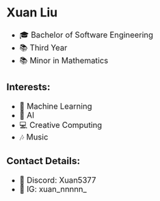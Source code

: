 <h2 style="font-size: 28px;">Xuan Liu</h2>
<ul style="font-size: 18px;">
  <li>🎓 Bachelor of Software Engineering</li>
  <li>📚 Third Year</li>
  <li>📚 Minor in Mathematics</li>
</ul>

<h3 style="font-size: 22px;">Interests:</h3>
<ul style="font-size: 18px;">
  <li>🤖 Machine Learning</li>
  <li>🧠 AI</li>
  <li>💻 Creative Computing</li>
  <li>🎶 Music</li>
</ul>

<h3 style="font-size: 22px;">Contact Details:</h3>
<ul style="font-size: 18px;">
  <li>💬 Discord: Xuan5377</li>
  <li>💬 IG: xuan_nnnnn_</li>
</ul>
